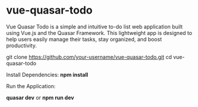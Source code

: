 # vue-quasar-todo
Vue Quasar Todo is a simple and intuitive to-do list web application built using Vue.js and the Quasar Framework. This lightweight app is designed to help users easily manage their tasks, stay organized, and boost productivity.

git clone https://github.com/your-username/vue-quasar-todo.git
cd vue-quasar-todo

Install Dependencies:
**npm install**

Run the Application:

**quasar dev** or **npm run dev**
